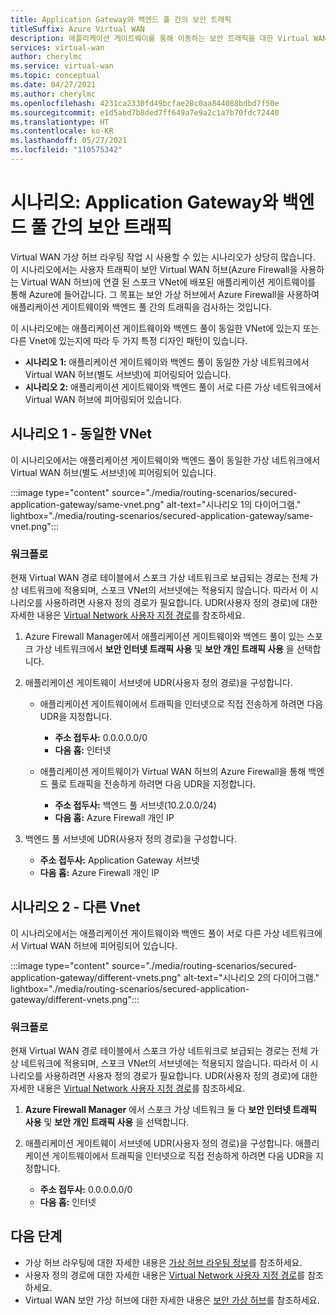 ```yaml
---
title: Application Gateway와 백엔드 풀 간의 보안 트래픽
titleSuffix: Azure Virtual WAN
description: 애플리케이션 게이트웨이를 통해 이동하는 보안 트래픽을 대한 Virtual WAN 라우팅 시나리오에 대해 알아봅니다. 애플리케이션 게이트웨이는 보안 Virtual WAN 허브에 연결된 스포크 VNet에 배포됩니다.
services: virtual-wan
author: cherylmc
ms.service: virtual-wan
ms.topic: conceptual
ms.date: 04/27/2021
ms.author: cherylmc
ms.openlocfilehash: 4231ca2330fd49bcfae28c0aa844088bdbd7f50e
ms.sourcegitcommit: e1d5abd7b8ded7ff649a7e9a2c1a7b70fdc72440
ms.translationtype: HT
ms.contentlocale: ko-KR
ms.lasthandoff: 05/27/2021
ms.locfileid: "110575342"
---
```

# <a name="scenario-secure-traffic-between-application-gateway-and-backend-pools"></a>시나리오: Application Gateway와 백엔드 풀 간의 보안 트래픽

Virtual WAN 가상 허브 라우팅 작업 시 사용할 수 있는 시나리오가 상당히 많습니다. 이 시나리오에서는 사용자 트래픽이 보안 Virtual WAN 허브(Azure Firewall을 사용하는 Virtual WAN 허브)에 연결 된 스포크 VNet에 배포된 애플리케이션 게이트웨이를 통해 Azure에 들어갑니다. 그 목표는 보안 가상 허브에서 Azure Firewall을 사용하여 애플리케이션 게이트웨이와 백엔드 풀 간의 트래픽을 검사하는 것입니다.

이 시나리오에는 애플리케이션 게이트웨이와 백엔드 풀이 동일한 VNet에 있는지 또는 다른 Vnet에 있는지에 따라 두 가지 특정 디자인 패턴이 있습니다.

* **시나리오 1:** 애플리케이션 게이트웨이와 백엔드 풀이 동일한 가상 네트워크에서 Virtual WAN 허브(별도 서브넷)에 피어링되어 있습니다.
* **시나리오 2:** 애플리케이션 게이트웨이와 백엔드 풀이 서로 다른 가상 네트워크에서 Virtual WAN 허브에 피어링되어 있습니다.

## <a name="scenario-1---same-vnet"></a><a name="scenario-1"></a>시나리오 1 - 동일한 VNet

이 시나리오에서는 애플리케이션 게이트웨이와 백엔드 풀이 동일한 가상 네트워크에서 Virtual WAN 허브(별도 서브넷)에 피어링되어 있습니다.

:::image type="content" source="./media/routing-scenarios/secured-application-gateway/same-vnet.png" alt-text="시나리오 1의 다이어그램." lightbox="./media/routing-scenarios/secured-application-gateway/same-vnet.png":::

### <a name="workflow"></a>워크플로

현재 Virtual WAN 경로 테이블에서 스포크 가상 네트워크로 보급되는 경로는 전체 가상 네트워크에 적용되며, 스포크 VNet의 서브넷에는 적용되지 않습니다. 따라서 이 시나리오를 사용하려면 사용자 정의 경로가 필요합니다. UDR(사용자 정의 경로)에 대한 자세한 내용은 [Virtual Network 사용자 지정 경로](../virtual-network/virtual-networks-udr-overview.md#user-defined)를 참조하세요.


1. Azure Firewall Manager에서 애플리케이션 게이트웨이와 백엔드 풀이 있는 스포크 가상 네트워크에서 **보안 인터넷 트래픽 사용** 및 **보안 개인 트래픽 사용** 을 선택합니다.
1. 애플리케이션 게이트웨이 서브넷에 UDR(사용자 정의 경로)을 구성합니다.

   * 애플리케이션 게이트웨이에서 트래픽을 인터넷으로 직접 전송하게 하려면 다음 UDR을 지정합니다.

     * **주소 접두사:** 0.0.0.0.0/0
     * **다음 홉:** 인터넷

   * 애플리케이션 게이트웨이가 Virtual WAN 허브의 Azure Firewall을 통해 백엔드 풀로 트래픽을 전송하게 하려면 다음 UDR을 지정합니다.

      * **주소 접두사:** 백엔드 풀 서브넷(10.2.0.0/24)
      * **다음 홉:** Azure Firewall 개인 IP

1. 백엔드 풀 서브넷에 UDR(사용자 정의 경로)을 구성합니다.

   * **주소 접두사:** Application Gateway 서브넷
   * **다음 홉:** Azure Firewall 개인 IP

## <a name="scenario-2---different-vnets"></a><a name="scenario-2"></a>시나리오 2 - 다른 Vnet

이 시나리오에서는 애플리케이션 게이트웨이와 백엔드 풀이 서로 다른 가상 네트워크에서 Virtual WAN 허브에 피어링되어 있습니다.

:::image type="content" source="./media/routing-scenarios/secured-application-gateway/different-vnets.png" alt-text="시나리오 2의 다이어그램." lightbox="./media/routing-scenarios/secured-application-gateway/different-vnets.png":::

### <a name="workflow"></a>워크플로

현재 Virtual WAN 경로 테이블에서 스포크 가상 네트워크로 보급되는 경로는 전체 가상 네트워크에 적용되며, 스포크 VNet의 서브넷에는 적용되지 않습니다. 따라서 이 시나리오를 사용하려면 사용자 정의 경로가 필요합니다. UDR(사용자 정의 경로)에 대한 자세한 내용은 [Virtual Network 사용자 지정 경로](../virtual-network/virtual-networks-udr-overview.md#user-defined)를 참조하세요.

1. **Azure Firewall Manager** 에서 스포크 가상 네트워크 둘 다 **보안 인터넷 트래픽 사용** 및 **보안 개인 트래픽 사용** 을 선택합니다.

1. 애플리케이션 게이트웨이 서브넷에 UDR(사용자 정의 경로)을 구성합니다. 애플리케이션 게이트웨이에서 트래픽을 인터넷으로 직접 전송하게 하려면 다음 UDR을 지정합니다.

   * **주소 접두사:** 0.0.0.0.0/0
   * **다음 홉:** 인터넷

## <a name="next-steps"></a>다음 단계

* 가상 허브 라우팅에 대한 자세한 내용은 [가상 허브 라우팅 정보](about-virtual-hub-routing.md)를 참조하세요.
* 사용자 정의 경로에 대한 자세한 내용은 [Virtual Network 사용자 지정 경로](../virtual-network/virtual-networks-udr-overview.md#user-defined)를 참조하세요.
* Virtual WAN 보안 가상 허브에 대한 자세한 내용은 [보안 가상 허브](../firewall-manager/secured-virtual-hub.md)를 참조하세요.
